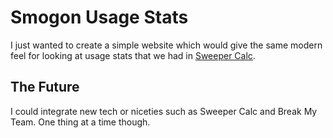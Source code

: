 # Smogon Usage Stats

I just wanted to create a simple website which would give the same modern feel for looking at usage stats that we had
in [Sweeper Calc](http://sweepercalc.com/stats/).

## The Future

I could integrate new tech or niceties such as Sweeper Calc and Break My Team. One thing at a time though.